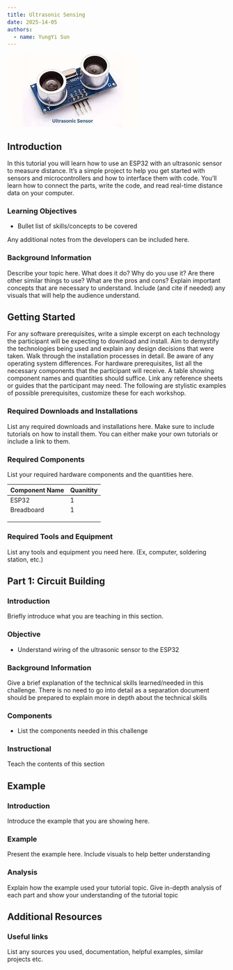 ```yaml
---
title: Ultrasonic Sensing
date: 2025-14-05
authors:
  - name: YungYi Sun
---
```


![Image of ultrasonic sensor](YSphotos/ultrasonicSensor.jpg)

## Introduction

In this tutorial you will learn how to use an ESP32 with an ultrasonic sensor to measure distance. It’s a simple project to help you get started with sensors and microcontrollers and how to interface them with code. You’ll learn how to connect the parts, write the code, and read real-time distance data on your computer.

### Learning Objectives

- Bullet list of skills/concepts to be covered

Any additional notes from the developers can be included here.

### Background Information

Describe your topic here. What does it do? Why do you use it?
Are there other similar things to use? What are the pros and cons?
Explain important concepts that are necessary to understand.
Include (and cite if needed) any visuals that will help the audience understand.

## Getting Started

For any software prerequisites, write a simple excerpt on each
technology the participant will be expecting to download and install.
Aim to demystify the technologies being used and explain any design
decisions that were taken. Walk through the installation processes
in detail. Be aware of any operating system differences.
For hardware prerequisites, list all the necessary components that
the participant will receive. A table showing component names and
quantities should suffice. Link any reference sheets or guides that
the participant may need.
The following are stylistic examples of possible prerequisites,
customize these for each workshop.

### Required Downloads and Installations

List any required downloads and installations here.
Make sure to include tutorials on how to install them.
You can either make your own tutorials or include a link to them.

### Required Components

List your required hardware components and the quantities here.

| Component Name | Quanitity |
| -------------- | --------- |
| ESP32               |  1         |
| Breadboard               |  1         |
|                |           |
|                |           |
|                |           |

### Required Tools and Equipment

List any tools and equipment you need here.
(Ex, computer, soldering station, etc.)

## Part 1: Circuit Building

### Introduction

Briefly introduce what  you are teaching in this section.

### Objective

- Understand wiring of the ultrasonic sensor to the ESP32

### Background Information

Give a brief explanation of the technical skills learned/needed
in this challenge. There is no need to go into detail as a
separation document should be prepared to explain more in depth
about the technical skills

### Components

- List the components needed in this challenge

### Instructional

Teach the contents of this section

## Example

### Introduction

Introduce the example that you are showing here.

### Example

Present the example here. Include visuals to help better understanding

### Analysis

Explain how the example used your tutorial topic. Give in-depth analysis of each part and show your understanding of the tutorial topic

## Additional Resources

### Useful links

List any sources you used, documentation, helpful examples, similar projects etc.
